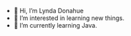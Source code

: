 - 👋 Hi, I’m Lynda Donahue
- 👀 I’m interested in learning new things.
- 🌱 I’m currently learning Java.

<!---
llee1008/llee1008 is a ✨ special ✨ repository because its `README.md` (this file) appears on your GitHub profile.
You can click the Preview link to take a look at your changes.
--->
